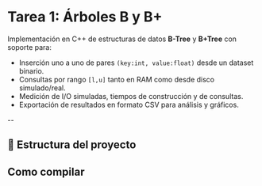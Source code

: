 # Tarea 1: Árboles B y B+

Implementación en C++ de estructuras de datos **B-Tree** y **B+Tree** con soporte para:
- Inserción uno a uno de pares `(key:int, value:float)` desde un dataset binario.
- Consultas por rango `[l,u]` tanto en RAM como desde disco simulado/real.
- Medición de I/O simuladas, tiempos de construcción y de consultas.
- Exportación de resultados en formato CSV  para análisis y gráficos.

--

## 📂 Estructura del proyecto

## Como compilar